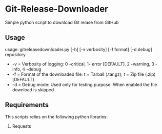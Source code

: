 # Git-Release-Downloader
Simple python script to download Git relase from GitHub

## Usage

usage: gitreleasedownloader.py [-h] [-v verbosity] [-f format] [-d debug] repository

* -v = Verbosity of logging: 0 -critical, 1- error [DEFAULT], 2 -warning, 3 -info, 4 -debug
* -f = Format of the downloaded file: t = Tarball (.tar.gz), t = Zip file (.zip) [DEFAULT] 
* -d = Debug mode: Used only for testing purpose. When enabled the file download is skipped

## Requirements
This scripts relies on the following python libraries:

1. Requests


##
